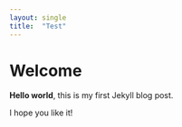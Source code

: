 ```yaml
---
layout: single
title:  "Test"
---
```


# Welcome

**Hello world**, this is my first Jekyll blog post.

I hope you like it!
